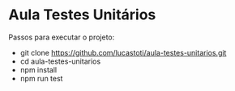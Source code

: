 # Aula Testes Unitários

Passos para executar o projeto:
- git clone https://github.com/lucastoti/aula-testes-unitarios.git
- cd aula-testes-unitarios
- npm install
- npm run test
